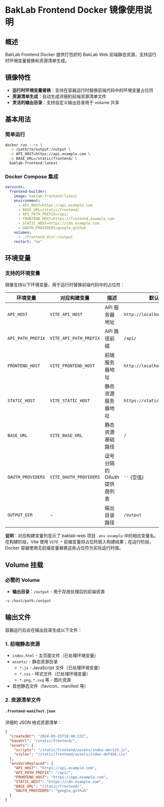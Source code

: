 # BakLab Frontend Docker 镜像使用说明

## 概述

BakLab Frontend Docker 提供打包好的 BakLab Web 前端静态资源，支持运行时环境变量替换和资源清单生成。

## 镜像特性

- **运行时环境变量替换**：支持在容器运行时替换前端代码中的环境变量占位符
- **资源清单生成**：自动生成详细的前端资源清单文件
- **灵活的输出目录**：支持自定义输出目录用于 volume 共享

## 基本用法

### 简单运行

```bash
docker run --rm \
  -v /path/to/output:/output \
  -e API_HOST=https://api.example.com \
  -e BASE_URL=/static/frontend/ \
  baklab-frontend:latest
```

### Docker Compose 集成

```yaml
services:
  frontend-builder:
    image: baklab-frontend:latest
    environment:
      - API_HOST=https://api.example.com
      - BASE_URL=/static/frontend/
      - API_PATH_PREFIX=/api/
      - FRONTEND_HOST=https://frontend.example.com
      - STATIC_HOST=https://cdn.example.com
      - OAUTH_PROVIDERS=google,github
    volumes:
      - ./frontend_dist:/output
    restart: "no"
```

## 环境变量

### 支持的环境变量

镜像支持以下环境变量，用于运行时替换前端代码中的占位符：

| 环境变量 | 对应构建变量 | 描述 | 默认值 | 示例 |
|---------|-------------|------|--------|------|
| `API_HOST` | `VITE_API_HOST` | API 服务器地址 | `http://localhost:3000` | `https://api.example.com` |
| `API_PATH_PREFIX` | `VITE_API_PATH_PREFIX` | API 路径前缀 | `/api/` | `/v1/api/` |
| `FRONTEND_HOST` | `VITE_FRONTEND_HOST` | 前端服务器地址 | `http://localhost:5173` | `https://app.example.com` |
| `STATIC_HOST` | `VITE_STATIC_HOST` | 静态资源服务器地址 | `https://static.example.com` | `https://cdn.example.com` |
| `BASE_URL` | `VITE_BASE_URL` | 静态资源基础路径 | `/` | `/static/frontend/` |
| `OAUTH_PROVIDERS` | `VITE_OAUTH_PROVIDERS` | 逗号分隔的OAuth提供商列表 | `''` (空值) | `google,github` |
| `OUTPUT_DIR` | - | 输出目录路径 | `/output` | `/custom/output/path` |

**说明**：对应构建变量列显示了 baklab-web 项目 `.env.example` 中的相应变量名。在构建阶段，Vite 使用 `VITE_*` 前缀变量将占位符嵌入构建结果；在运行阶段，Docker 容器使用无前缀变量替换这些占位符为实际运行时值。

## Volume 挂载

### 必需的 Volume

- **输出目录**：`/output` - 用于存放处理后的前端资源

```bash
-v /host/path:/output
```

## 输出文件

容器运行后会在输出目录生成以下文件：

### 1. 前端静态资源

- `index.html` - 主页面文件（已处理环境变量）
- `assets/` - 静态资源目录
  - `*.js` - JavaScript 文件（已处理环境变量）
  - `*.css` - 样式文件（已处理环境变量）
  - `*.png`, `*.svg` 等 - 图片资源
- 其他静态文件（favicon、manifest 等）

### 2. 资源清单文件

#### `.frontend-manifest.json`

详细的 JSON 格式资源清单：

```json
{
  "createdAt": "2024-09-25T10:46:23Z",
  "baseUrl": "/static/frontend/",
  "assets": {
    "scripts": "/static/frontend/assets/index-abc123.js",
    "styles": "/static/frontend/assets/index-def456.css"
  },
  "envVarsReplaced": {
    "API_HOST": "https://api.example.com",
    "API_PATH_PREFIX": "/api/",
    "FRONTEND_HOST": "https://app.example.com",
    "STATIC_HOST": "https://cdn.example.com",
    "BASE_URL": "/static/frontend/",
    "OAUTH_PROVIDERS": "google,github"
  }
}

